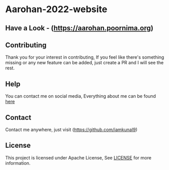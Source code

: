 # Aarohan-2022-website

## Have a Look - (https://aarohan.poornima.org)


## Contributing

Thank you for your interest in contributing, If you feel like there's something missing or any new feature can be added, just create a PR and I will see the rest.

## Help

You can contact me on social media, Everything about me can be found [here](https://github.com/iamkunal9)

## Contact

Contact me anywhere, just visit (https://github.com/iamkunal9)

## License

This project is licensed under Apache License, See [LICENSE](/LICENSE) for more information.
